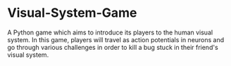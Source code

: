 # Visual-System-Game
A Python game which aims to introduce its players to the human visual system. In this game, players will travel as action potentials in neurons and go through various challenges in order to kill a bug stuck in their friend's visual system.
